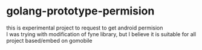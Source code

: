# golang-prototype-permision
this is experimental project to request to get android permision<br>
I was trying with modification of fyne library, but I believe it is suitable for all project based/embed on gomobile
